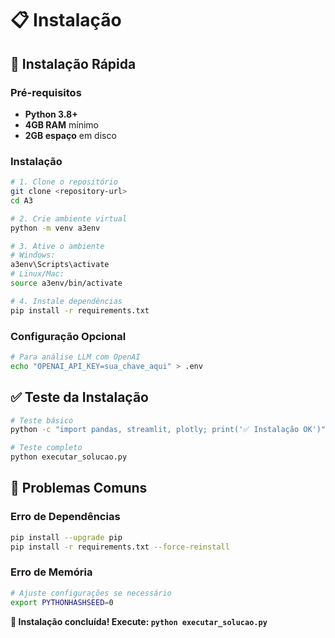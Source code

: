 # 📋 Instalação

## 🚀 Instalação Rápida

### Pré-requisitos
- **Python 3.8+** 
- **4GB RAM** mínimo
- **2GB espaço** em disco

### Instalação
```bash
# 1. Clone o repositório
git clone <repository-url>
cd A3

# 2. Crie ambiente virtual
python -m venv a3env

# 3. Ative o ambiente
# Windows:
a3env\Scripts\activate
# Linux/Mac:
source a3env/bin/activate

# 4. Instale dependências
pip install -r requirements.txt
```

### Configuração Opcional
```bash
# Para análise LLM com OpenAI
echo "OPENAI_API_KEY=sua_chave_aqui" > .env
```

## ✅ Teste da Instalação

```bash
# Teste básico
python -c "import pandas, streamlit, plotly; print('✅ Instalação OK')"

# Teste completo
python executar_solucao.py
```

## 🔧 Problemas Comuns

### Erro de Dependências
```bash
pip install --upgrade pip
pip install -r requirements.txt --force-reinstall
```

### Erro de Memória
```bash
# Ajuste configurações se necessário
export PYTHONHASHSEED=0
```

**🎯 Instalação concluída! Execute: `python executar_solucao.py`** 